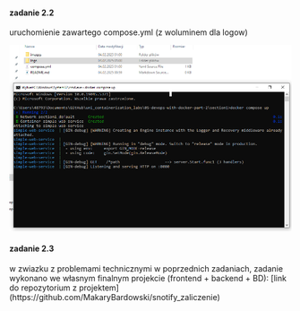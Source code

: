 <h4>zadanie 2.2</h4>
uruchomienie zawartego compose.yml (z woluminem dla logow)

![Screenshot1](images/screen1.png)

<h4>zadanie 2.3</h4>
w zwiazku z problemami technicznymi w poprzednich zadaniach, zadanie wykonano we własnym finalnym projekcie (frontend + backend + BD): [link do repozytorium z projektem](https://github.com/MakaryBardowski/snotify_zaliczenie)
